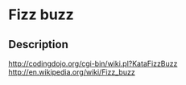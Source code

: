 Fizz buzz
=========

Description
-----------
http://codingdojo.org/cgi-bin/wiki.pl?KataFizzBuzz
http://en.wikipedia.org/wiki/Fizz_buzz
